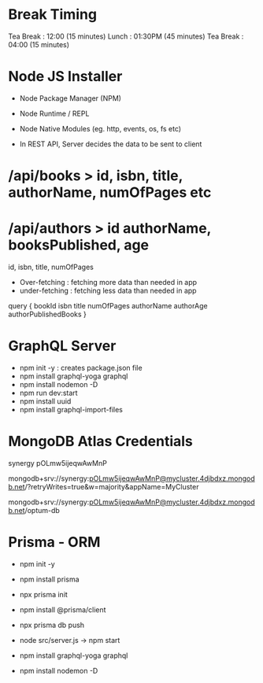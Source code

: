 # Break Timing

Tea Break : 12:00 (15 minutes)
Lunch : 01:30PM (45 minutes)
Tea Break : 04:00 (15 minutes)

# Node JS Installer

- Node Package Manager (NPM)
- Node Runtime / REPL
- Node Native Modules (eg. http, events, os, fs etc)

- In REST API, Server decides the data to be sent to client

# /api/books > id, isbn, title, authorName, numOfPages etc

# /api/authors > id authorName, booksPublished, age

id, isbn, title, numOfPages

- Over-fetching : fetching more data than needed in app
- under-fetching : fetching less data than needed in app

query {
bookId
isbn
title
numOfPages
authorName
authorAge
authorPublishedBooks
}

# GraphQL Server

- npm init -y : creates package.json file
- npm install graphql-yoga graphql
- npm install nodemon -D
- npm run dev:start
- npm install uuid
- npm install graphql-import-files

# MongoDB Atlas Credentials

synergy
pOLmw5ijeqwAwMnP

mongodb+srv://synergy:pOLmw5ijeqwAwMnP@mycluster.4djbdxz.mongodb.net/?retryWrites=true&w=majority&appName=MyCluster

mongodb+srv://synergy:pOLmw5ijeqwAwMnP@mycluster.4djbdxz.mongodb.net/optum-db

# Prisma - ORM

- npm init -y
- npm install prisma
- npx prisma init
- npm install @prisma/client
- npx prisma db push
- node src/server.js -> npm start

- npm install graphql-yoga graphql
- npm install nodemon -D
